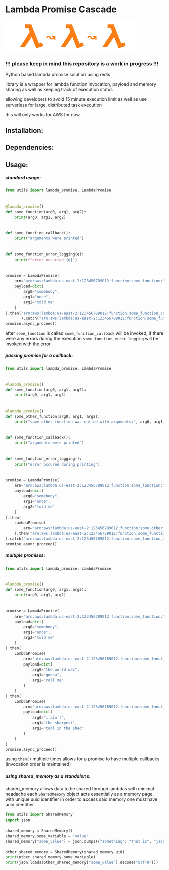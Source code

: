 # Lambda Promise Cascade
![aws lambda promise cascade](https://github.com/ratmach/AWSLambdaPromiseCascade/blob/master/icon.png?raw=true)

### !!! please keep in mind this repository is a work in progress !!!
Python based lambda promise solution using redis

library is a wrapper for lambda function invocation, payload and memory sharing
as well as keeping track of execution status

allowing developers to avoid 15 minute execution limit as well as use serverless for large, distributed task execution

this will only works for AWS for now
## Installation:
## Dependencies:
## Usage:

##### standard usage:
```python
from utils import lambda_promise, LambdaPromise


@lambda_promise()
def some_function(arg0, arg1, arg2):
    print(arg0, arg1, arg2)


def some_function_callback():
    print("arguments were printed")


def some_function_error_logging(e):
    print(f"error occurred {e}")


promise = LambdaPromise(
    arn="arn:aws:lambda:us-east-2:123456789012:function:some_function:",
    payload=dict(
        arg0="somebody",
        arg1="once",
        arg2="told me"
    )
).then("arn:aws:lambda:us-east-2:123456789012:function:some_function_callback:"
       ).catch("arn:aws:lambda:us-east-2:123456789012:function:some_function_error_logging:")
promise.async_proceed()
```

after `some_function` is called `some_function_callback` will be invoked, if there were any errors during the execution `some_function_error_logging` will be invoked with the error

##### passing promise for a callback:

```python
from utils import lambda_promise, LambdaPromise


@lambda_promise()
def some_function(arg0, arg1, arg2):
    print(arg0, arg1, arg2)


@lambda_promise()
def some_other_function(arg0, arg1, arg2):
    print("some other function was called with arguments:", arg0, arg1, arg2)


def some_function_callback():
    print("arguments were printed")


def some_function_error_logging():
    print("error occured during printing")


promise = LambdaPromise(
    arn="arn:aws:lambda:us-east-2:123456789012:function:some_function:",
    payload=dict(
        arg0="somebody",
        arg1="once",
        arg2="told me"
    )
).then(
    LambdaPromise(
        arn="arn:aws:lambda:us-east-2:123456789012:function:some_other_function:"
    ).then("arn:aws:lambda:us-east-2:123456789012:function:some_function_callback:")
).catch("arn:aws:lambda:us-east-2:123456789012:function:some_function_error_logging:")
promise.async_proceed()

```

##### multiple promises:
```python
from utils import lambda_promise, LambdaPromise


@lambda_promise()
def some_function(arg0, arg1, arg2):
    print(arg0, arg1, arg2)


promise = LambdaPromise(
    arn="arn:aws:lambda:us-east-2:123456789012:function:some_function:",
    payload=dict(
        arg0="somebody",
        arg1="once",
        arg2="told me"
    )
).then(
    LambdaPromise(
        arn="arn:aws:lambda:us-east-2:123456789012:function:some_function:",
        payload=dict(
            arg0="the world was",
            arg1="gonna",
            arg2="roll me"
        )
    )
).then(
    LambdaPromise(
        arn="arn:aws:lambda:us-east-2:123456789012:function:some_function:",
        payload=dict(
            arg0="i ain't",
            arg1="the sharpest",
            arg2="tool in the shed"
        )
    )
)
promise.async_proceed()
```
using `then()` multiple times allows for a promise to have multiple callbacks (invocation order is maintained)

##### using shared_memory as a standalone:
shared_memory allows data to be shared through lambdas with minimal headache
each `SharedMemory` object acts essentially as a memory page, with unique uuid identifier
in order to access said memory one must have uuid identifier
```python
from utils import SharedMemory
import json

shared_memory = SharedMemory()
shared_memory.some_variable = "value"
shared_memory["some_value"] = json.dumps({"something": "that is", "json": "encodable"})

other_shared_memory = SharedMemory(shared_memory.uid)
print(other_shared_memory.some_variable)
print(json.loads(other_shared_memory["some_value"].decode("utf-8")))
```